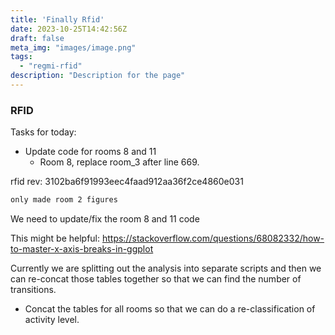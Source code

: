```yaml
---
title: 'Finally Rfid'
date: 2023-10-25T14:42:56Z
draft: false
meta_img: "images/image.png"
tags:
  - "regmi-rfid"
description: "Description for the page"
---
```


### RFID

Tasks for today:

- Update code for rooms 8 and 11
  - Room 8, replace room_3 after line 669.
  
rfid rev: 3102ba6f91993eec4faad912aa36f2ce4860e031 

```bash
only made room 2 figures
```

We need to update/fix the room 8 and 11 code

This might be helpful: https://stackoverflow.com/questions/68082332/how-to-master-x-axis-breaks-in-ggplot

Currently we are splitting out the analysis into separate scripts and then we can re-concat those tables together so that we can find the number of transitions.


  
- Concat the tables for all rooms so that we can do a re-classification of activity level.